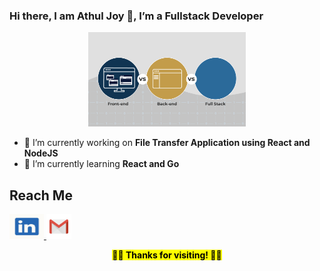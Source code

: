    

### Hi there, I am Athul Joy 👋,  I’m a Fullstack Developer
<p align="center">
  <img src="https://raw.githubusercontent.com/iathul/iathul/master/Blog-Gif.gif" width="50%"/></br>
</p>

<!-- ### 🔭 I’m a budding Fullstack Developer  -->

- 🔭 I’m currently working on  **File Transfer Application using React and NodeJS**
- 🌱 I’m currently learning **React and Go**

## Reach Me
<p align="left">
    <a  href="https://in.linkedin.com/in/athul-joy" title="LinkedIn">
        <img src="https://raw.githubusercontent.com/iathul/iathul/master/linkedin.png" width="55" height="40"/>
    </a>
    <a href="mailto: a.athuljoy@gmail.com" title="Gmail">
        <img src="https://raw.githubusercontent.com/iathul/iathul/master/gmail.png" width="40" height="40"/>
    </a>

</p>

<p align="center">
  <!-- <img src="https://raw.githubusercontent.com/arvndvv/arvndvv/master/thumbs-up.gif" width="30%"/></br> -->
  <mark align="center"><b> 👋👋 Thanks for visiting! 👋👋 </b></mark>
</p>





<!-- ![image](https://github.com/iathul/iathul/blob/master/Blog-Gif.gif) -->

<!--
**iathul/iathul** is a ✨ _special_ ✨ repository because its `README.md` (this file) appears on your GitHub profile.

Here are some ideas to get you started:

- 🔭 I’m currently working on ...
- 🌱 I’m currently learning ...
- 👯 I’m looking to collaborate on ...
- 🤔 I’m looking for help with ...
- 💬 Ask me about ...
- 📫 How to reach me: ...
- 😄 Pronouns: ...
- ⚡ Fun fact: ...
-->

